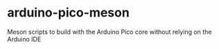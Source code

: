 # arduino-pico-meson
Meson scripts to build with the Arduino Pico core without relying on the Arduino IDE
